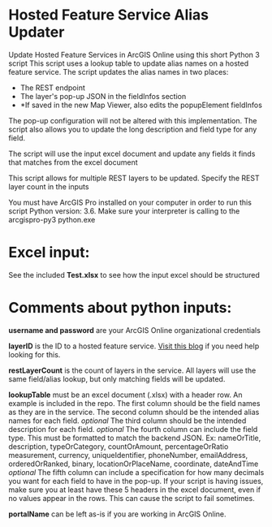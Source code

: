 # Hosted Feature Service Alias Updater
Update Hosted Feature Services in ArcGIS Online using this short Python 3 script
This script uses a lookup table to update alias names on a hosted feature service.
The script updates the alias names in two places:
  - The REST endpoint
  - The layer's pop-up JSON in the fieldInfos section 
  - *If saved in the new Map Viewer, also edits the popupElement fieldInfos
  
The pop-up configuration will not be altered with this implementation.
The script also allows you to update the long description and field type for any field.

The script will use the input excel document and update any fields it finds that matches from the excel document

This script allows for multiple REST layers to be updated. Specify the REST layer count in the inputs

You must have ArcGIS Pro installed on your computer in order to run this script
Python version: 3.6. Make sure your interpreter is calling to the arcgispro-py3 python.exe

# Excel input:
See the included **Test.xlsx** to see how the input excel should be structured

# Comments about python inputs:
**username and password** are your ArcGIS Online organizational credentials

**layerID** is the ID to a hosted feature service. [Visit this blog](https://community.esri.com/t5/arcgis-online-blog/where-can-i-find-the-item-id-for-an-arcgis-online/ba-p/890284) if you need help looking for this. 

**restLayerCount** is the count of layers in the service. All layers will use
              the same field/alias lookup, but only matching fields will be updated.

**lookupTable** must be an excel document (.xlsx) with a header row. An example is included in the repo.
The first column should be the field names as they are in the service.
The second column should be the intended alias names for each field.
*optional* The third column should be the intended description for each field.
*optional* The fourth column can include the field type. This must be formatted
          to match the backend JSON. 
           Ex:  nameOrTitle, description, typeOrCategory, countOrAmount, percentageOrRatio
               measurement, currency, uniqueIdentifier, phoneNumber, emailAddress,
               orderedOrRanked, binary, locationOrPlaceName, coordinate, dateAndTime
*optional* The fifth column can include a specification for how many decimals you want for each field
         to have in the pop-up. If your script is having issues, make sure you at least have these 5 headers in the excel document,
         even if no values appear in the      rows. This can cause the script to fail sometimes.

 **portalName** can be left as-is if you are working in ArcGIS Online.
